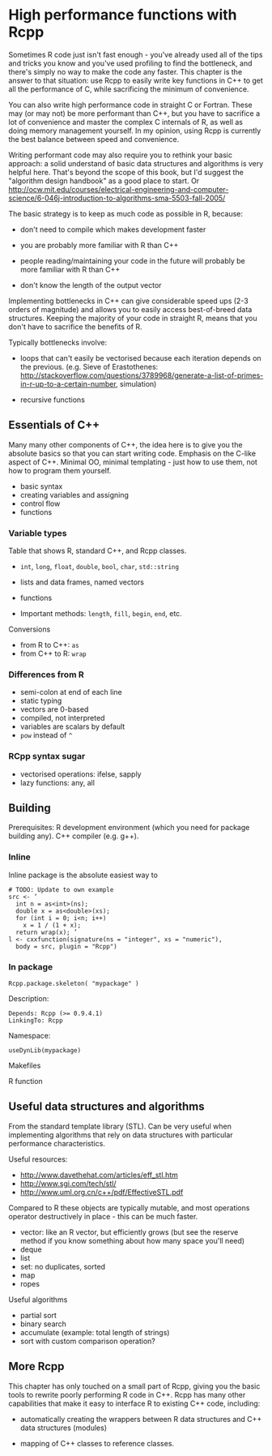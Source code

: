 # High performance functions with Rcpp

Sometimes R code just isn't fast enough - you've already used all of the tips and tricks you know and you've used profiling to find the bottleneck, and there's simply no way to make the code any faster.  This chapter is the answer to that situation: use Rcpp to easily write key functions in C++ to get all the performance of C, while sacrificing the minimum of convenience.

You can also write high performance code in straight C or Fortran. These may (or may not) be more performant than C++, but you have to sacrifice a lot of convenience and master the complex C internals of R, as well as doing memory management yourself. In my opinion, using Rcpp is currently the best balance between speed and convenience.

Writing performant code may also require you to rethink your basic approach: a solid understand of basic data structures and algorithms is very helpful here.  That's beyond the scope of this book, but I'd suggest the "algorithm design handbook" as a good place to start.  Or http://ocw.mit.edu/courses/electrical-engineering-and-computer-science/6-046j-introduction-to-algorithms-sma-5503-fall-2005/

The basic strategy is to keep as much code as possible in R, because:

* don't need to compile which makes development faster

* you are probably more familiar with R than C++

* people reading/maintaining your code in the future will probably be more familiar with R than C++

* don't know the length of the output vector

Implementing bottlenecks in C++ can give considerable speed ups (2-3 orders of magnitude) and allows you to easily access best-of-breed data structures.  Keeping the majority of your code in straight R, means that you don't have to sacrifice the benefits of R.  

Typically bottlenecks involve:

 * loops that can't easily be vectorised because each iteration depends on the previous.  (e.g. Sieve of Erastothenes: http://stackoverflow.com/questions/3789968/generate-a-list-of-primes-in-r-up-to-a-certain-number, simulation)
 
 * recursive functions


## Essentials of C++

Many many other components of C++, the idea here is to give you the absolute basics so that you can start writing code.  Emphasis on the C-like aspect of C++.  Minimal OO, minimal templating - just how to use them, not how to program them yourself.

* basic syntax
* creating variables and assigning
* control flow
* functions

### Variable types

Table that shows R, standard C++, and Rcpp classes.

* `int`, `long`, `float`, `double`, `bool`, `char`, `std::string`
* lists and data frames, named vectors
* functions

* Important methods: `length`, `fill`, `begin`, `end`, etc.

Conversions

* from R to C++: `as`
* from C++ to R: `wrap`

### Differences from R

* semi-colon at end of each line
* static typing
* vectors are 0-based
* compiled, not interpreted 
* variables are scalars by default
* `pow` instead of `^`

### RCpp syntax sugar

* vectorised operations: ifelse, sapply
* lazy functions: any, all

## Building

Prerequisites: R development environment (which you need for package building any).  C++ compiler (e.g. g++).

### Inline

Inline package is the absolute easiest way to 

    # TODO: Update to own example
    src <- ’
      int n = as<int>(ns); 
      double x = as<double>(xs);
      for (int i = 0; i<n; i++) 
        x = 1 / (1 + x);
      return wrap(x); ’ 
    l <- cxxfunction(signature(ns = "integer", xs = "numeric"), 
      body = src, plugin = "Rcpp")

### In package

    Rcpp.package.skeleton( "mypackage" )

Description:

    Depends: Rcpp (>= 0.9.4.1) 
    LinkingTo: Rcpp 

Namespace:

    useDynLib(mypackage)


Makefiles

R function


## Useful data structures and algorithms

From the standard template library (STL).  Can be very useful when implementing algorithms that rely on data structures with particular performance characteristics.

Useful resources:

* http://www.davethehat.com/articles/eff_stl.htm
* http://www.sgi.com/tech/stl/
* http://www.uml.org.cn/c++/pdf/EffectiveSTL.pdf

Compared to R these objects are typically mutable, and most operations operator destructively in place - this can be much faster.

* vector: like an R vector, but efficiently grows (but see the reserve method if you know something about how many space you'll need)
* deque
* list
* set: no duplicates, sorted
* map
* ropes

Useful algorithms

* partial sort
* binary search
* accumulate (example: total length of strings)
* sort with custom comparison operation?

## More Rcpp

This chapter has only touched on a small part of Rcpp, giving you the basic tools to rewrite poorly performing R code in C++.  Rcpp has many other capabilities that make it easy to interface R to existing C++ code, including:

* automatically creating the wrappers between R data structures and C++ data
  structures (modules)

* mapping of C++ classes to reference classes.
